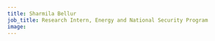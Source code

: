 ```yaml
---
title: Sharmila Bellur
job_title: Research Intern, Energy and National Security Program
image: 
---
```


